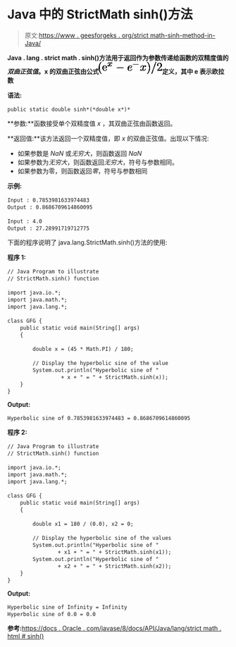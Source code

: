 # Java 中的 StrictMath sinh()方法

> 原文:[https://www . geesforgeks . org/strict math-sinh-method-in-Java/](https://www.geeksforgeeks.org/strictmath-sinh-method-in-java/)

**Java . lang . strict math . sinh()**方法用于返回作为参数传递给函数的双精度值的*双曲正弦值*。x 的双曲正弦由公式![$(e^x-e^-x)/2$](img/c773c9ae40780e30ef59c5f1438e9efc.png "Rendered by QuickLaTeX.com")定义，其中 e 表示**欧拉数**

**语法:**

```
public static double sinh*(*double x*)*
```

**参数:**函数接受单个双精度值 *x* ，其双曲正弦由函数返回。

**返回值:**该方法返回一个双精度值，即 *x* 的双曲正弦值。出现以下情况:

*   如果参数是 *NaN* 或*无穷大*，则函数返回 *NaN*
*   如果参数为*无穷大*，则函数返回*无穷大*，符号与参数相同。
*   如果参数为零，则函数返回*零*，符号与参数相同

**示例:**

```
Input : 0.7853981633974483
Output : 0.8686709614860095

Input : 4.0
Output : 27.28991719712775

```

下面的程序说明了 java.lang.StrictMath.sinh()方法的使用:

**程序 1:**

```
// Java Program to illustrate
// StrictMath.sinh() function 

import java.io.*;
import java.math.*;
import java.lang.*;

class GFG {
    public static void main(String[] args)
    {

        double x = (45 * Math.PI) / 180;

        // Display the hyperbolic sine of the value
        System.out.println("Hyperbolic sine of "
                 + x + " = " + StrictMath.sinh(x));
    }
}
```

**Output:**

```
Hyperbolic sine of 0.7853981633974483 = 0.8686709614860095

```

**程序 2:**

```
// Java Program to illustrate
// StrictMath.sinh() function 

import java.io.*;
import java.math.*;
import java.lang.*;

class GFG {
    public static void main(String[] args)
    {

        double x1 = 180 / (0.0), x2 = 0;

        // Display the hyperbolic sine of the values
        System.out.println("Hyperbolic sine of "
                + x1 + " = " + StrictMath.sinh(x1));
        System.out.println("Hyperbolic sine of "
                + x2 + " = " + StrictMath.sinh(x2));
    }
}
```

**Output:**

```
Hyperbolic sine of Infinity = Infinity
Hyperbolic sine of 0.0 = 0.0

```

**参考:**[https://docs . Oracle . com/javase/8/docs/API/Java/lang/strict math . html # sinh()](https://docs.oracle.com/javase/8/docs/api/java/lang/StrictMath.html#sinh-double-)